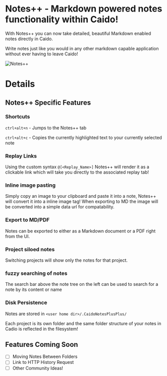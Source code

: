 # Notes++ - Markdown powered notes functionality within Caido!

With Notes++ you can now take detailed, beautiful Markdown enabled notes directly in Caido.

Write notes just like you would in any other markdown capable application without ever having to leave Caido!

![Notes++](https://github.com/user-attachments/assets/721caf37-96dc-486a-83d0-2c7741690c91)


# Details

## Notes++ Specific Features

### Shortcuts

`ctrl+alt+n` - Jumps to the Notes++ tab

`ctrl+alt+c` - Copies the currently highlighted text to your currently selected note

### Replay Links

Using the custom syntax `@[<Replay_Name>]` Notes++ will render it as a clickable link which will take you directly to the associated replay tab!

### Inline image pasting

Simply copy an image to your clipboard and paste it into a note, Notes++ will convert it into a inline image tag! When exporting to MD the image will be converted into a simple data url for compatability.

### Export to MD/PDF

Notes can be exported to either as a Markdown document or a PDF right from the UI.

### Project siloed notes

Switching projects will show only the notes for that project.

### fuzzy searching of notes

The search bar above the note tree on the left can be used to search for a note by its content or name

### Disk Persistence

Notes are stored in `<user home dir>/.CaidoNotesPlusPlus/`

Each project is its own folder and the same folder structure of your notes in Cadio is reflected in the filesystem!

## Features Coming Soon

- [ ] Moving Notes Between Folders
- [ ] Link to HTTP History Request
- [ ] Other Community Ideas!
